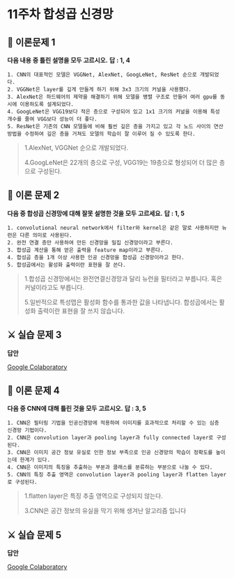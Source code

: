 # 11주차 합성곱 신경망
## 📒 이론문제 1
**다음 내용 중 틀린 설명을 모두 고르시오.**
**답 : 1, 4**

	1. CNN의 대표적인 모델은 VGGNet, AlexNet, GoogLeNet, ResNet 순으로 개발되었다.
	2. VGGNet은 layer를 깊게 만들게 하기 위해 3x3 크기의 커널을 사용했다.
	3. AlexNet은 하드웨어의 제약을 해결하기 위해 모델을 병렬 구조로 만들어 여러 gpu를 동시에 이용하도록 설계되었다.
	4. GoogLeNet은 VGG19보다 적은 층으로 구성되어 있고 1x1 크기의 커널을 이용해 특성 개수를 줄여 VGG보다 성능이 더 좋다.
	5. ResNet은 기존의 CNN 모델들에 비해 훨씬 깊은 층을 가지고 있고 각 노드 사이의 연산 방법을 수정하여 깊은 층을 거쳐도 모델의 학습이 잘 이루어 질 수 있도록 한다.

> 1.AlexNet, VGGNet 순으로 개발되었다.
> 
> 4.GoogLeNet은 22개의 층으로 구성, VGG19는 19층으로 형성되어 더 많은 층으로 구성된다.

## 📒 이론 문제 2
**다음 중 합성곱 신경망에 대해 잘못 설명한 것을 모두 고르세요.**
**답 : 1, 5**

	1. convolutional neural network에서 filter와 kernel은 같은 말로 사용하지만 뉴런은 다른 의미로 사용된다.
	2. 완전 연결 층만 사용하여 만든 신경망을 밀집 신경망이라고 부른다.
	3. 합성곱 계산을 통해 얻은 출력을 feature map이라고 부른다.
	4. 합성곱 층을 1개 이상 사용한 인공 신경망을 합성곱 신경망이라고 한다.
	5. 합성곱에서는 활성화 출력이란 표현을 잘 쓴다.

> 1.합성곱 신경망에서는 완전연결신경망과 달리 뉴런을 필터라고 부릅니다. 혹은 커널이라고도 부릅니다.
>
> 5.일반적으로 특성맵은 활성화 함수를 통과한 값을 나타냅니다. 합성곱에서는 활성화 출력이란 표현을 잘 쓰지 않습니다.

## ⚔ 실습 문제 3

**답안**

[Google Colaboratory](https://colab.research.google.com/drive/18dQ4m8tD4CakD38YtQ1Dy_QK5MrDn8Cs#scrollTo=TtQZ_BY3-8ib)



## 📒 이론 문제 4
**다음 중 CNN에 대해 틀린 것을 모두 고르시오.**
**답 : 3, 5**

	1. CNN은 필터링 기법을 인공신경망에 적용하여 이미지를 효과적으로 처리할 수 있는 심층 신경망 기법이다.
	2. CNN은 convolution layer과 pooling layer과 fully connected layer로 구성된다.
	3. CNN은 이미지 공간 정보 유실로 인한 정보 부족으로 인공 신경망의 학습이 정확도를 높이는데 한계가 있다.
	4. CNN은 이미지의 특징을 추출하는 부분과 클래스를 분류하는 부분으로 나눌 수 있다.
	5. CNN의 특징 추출 영역은 convolution layer과 pooling layer과 flatten layer로 구성된다.

> 1.flatten layer은 특징 추출 영역으로 구성되지 않는다.
> 
> 3.CNN은 공간 정보의 유실을 막기 위해 생겨난 알고리즘 입니다

## ⚔ 실습 문제 5

**답안**

[Google Colaboratory](https://colab.research.google.com/drive/18dQ4m8tD4CakD38YtQ1Dy_QK5MrDn8Cs#scrollTo=GYYsSPKVg3Xf)